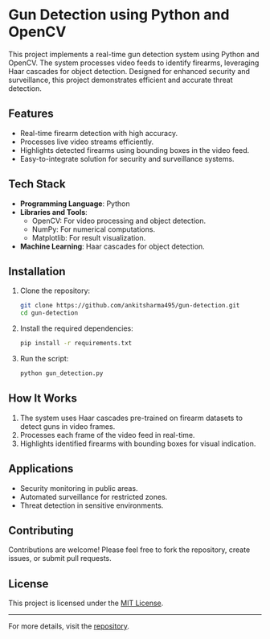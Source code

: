# Gun Detection using Python and OpenCV

This project implements a real-time gun detection system using Python and OpenCV. The system processes video feeds to identify firearms, leveraging Haar cascades for object detection. Designed for enhanced security and surveillance, this project demonstrates efficient and accurate threat detection.

## Features
- Real-time firearm detection with high accuracy.
- Processes live video streams efficiently.
- Highlights detected firearms using bounding boxes in the video feed.
- Easy-to-integrate solution for security and surveillance systems.

## Tech Stack
- **Programming Language**: Python
- **Libraries and Tools**:
  - OpenCV: For video processing and object detection.
  - NumPy: For numerical computations.
  - Matplotlib: For result visualization.
- **Machine Learning**: Haar cascades for object detection.

## Installation
1. Clone the repository:
   ```bash
   git clone https://github.com/ankitsharma495/gun-detection.git
   cd gun-detection
   ```
2. Install the required dependencies:
   ```bash
   pip install -r requirements.txt
   ```
3. Run the script:
   ```bash
   python gun_detection.py
   ```

## How It Works
1. The system uses Haar cascades pre-trained on firearm datasets to detect guns in video frames.
2. Processes each frame of the video feed in real-time.
3. Highlights identified firearms with bounding boxes for visual indication.

## Applications
- Security monitoring in public areas.
- Automated surveillance for restricted zones.
- Threat detection in sensitive environments.

## Contributing
Contributions are welcome! Please feel free to fork the repository, create issues, or submit pull requests.

## License
This project is licensed under the [MIT License](LICENSE).

---

For more details, visit the [repository](https://github.com/ankitsharma495/gun-detection).
